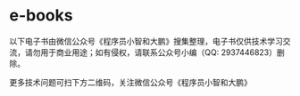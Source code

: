 # e-books
以下电子书由微信公众号《程序员小智和大鹏》搜集整理，电子书仅供技术学习交流，请勿用于商业用途；如有侵权，请联系公众号小编（QQ: 2937446823）删除。

更多技术问题可扫下方二维码，关注微信公众号《程序员小智和大鹏》




